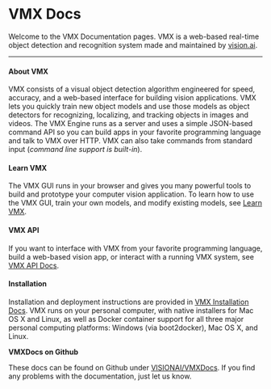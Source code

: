 # VMX Docs

Welcome to the VMX Documentation pages.  VMX is a web-based real-time
object detection and recognition system made and maintained by [vision.ai](http://vision.ai).

---

#### About VMX

VMX consists of a visual object detection algorithm engineered for
speed, accuracy, and a web-based interface for building vision
applications.  VMX lets you quickly train new object models and use
those models as object detectors for recognizing, localizing, and
tracking objects in images and videos. The VMX Engine runs as a server
and uses a simple JSON-based command API so you can build apps in your
favorite programming language and talk to VMX over HTTP.  VMX can also
take commands from standard input (*command line support is
built-in*). 

#### Learn VMX
The VMX GUI runs in your browser and gives you many powerful tools to
build and prototype your computer vision application. To learn how to
use the VMX GUI, train your own models, and modify existing models,
see [Learn VMX](VMXAppBuilder.md). 

#### VMX API
If you want to interface with VMX from your favorite programming
language, build a web-based vision app, or interact with a running VMX
system, see [VMX API Docs](VMXapi.md).

#### Installation

Installation and deployment instructions are provided in
[VMX Installation Docs](VMXinstall.md). VMX runs on your personal
computer, with native installers for Mac OS X and Linux, as well as
Docker container support for all three major personal computing
platforms: Windows (via boot2docker), Mac OS X, and Linux.

**VMXDocs on Github**

These docs can be found on Github under
[VISIONAI/VMXDocs](https://github.com/VISIONAI/VMXdocs). If you find
any problems with the documentation, just let us know.
